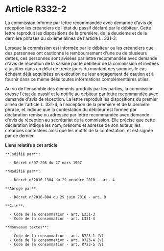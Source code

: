 # Article R332-2

La commission informe par lettre recommandée avec demande d'avis de réception les créanciers de l'état du passif déclaré par
le débiteur. Cette lettre reproduit les dispositions de la première, de la deuxième et de la dernière phrases du sixième
alinéa de l'article L. 331-3. 

Lorsque la commission est informée par le débiteur ou les créanciers que des personnes ont cautionné le remboursement d'une
ou de plusieurs dettes, ces personnes sont avisées par lettre recommandée avec demande d'avis de réception de la saisine par
le débiteur de la commission et invitées à justifier dans un délai de trente jours du montant des sommes le cas échéant déjà
acquittées en exécution de leur engagement de caution et à fournir dans ce même délai toutes informations complémentaires
utiles. 

Au vu de l'ensemble des éléments produits par les parties, la commission dresse l'état du passif et le notifie au débiteur
par lettre recommandée avec demande d'avis de réception. La lettre reproduit les dispositions du premier alinéa de l'article
L. 331-4, à l'exception de la première et de la dernière phrase, et indique que la contestation du débiteur est formée par
déclaration remise ou adressée par lettre recommandée avec demande d'avis de réception au secrétariat de la commission. Elle
précise que cette déclaration indique les nom, prénoms et adresse de son auteur, les créances contestées ainsi que les motifs
de la contestation, et est signée par ce dernier.

**Liens relatifs à cet article**

	**Codifié par**:

	  - Décret n°97-298 du 27 mars 1997

	**Modifié par**:

	  - Décret n°2010-1304 du 29 octobre 2010 - art. 4

	**Abrogé par**:

	  - Décret n°2016-884 du 29 juin 2016 - art. 8

	**Cite**:

	  - Code de la consommation - art. L331-3
	  - Code de la consommation - art. L331-4

	**Nouveaux textes**:

	  - Code de la consommation - art. R723-1 (V)
	  - Code de la consommation - art. R723-4 (V)
	  - Code de la consommation - art. R723-5 (V)
